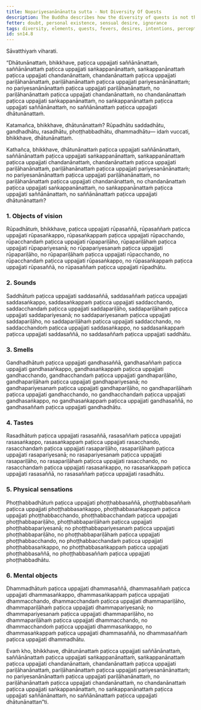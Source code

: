 ```yaml
---
title: Nopariyesanānānatta sutta - Not Diversity Of Quests
description: The Buddha describes how the diversity of quests is not the cause for the arising of diversity of fevers, desires, intentions, perceptions, and elements. Rather, dependent on the diversity of elements, there is arises a diversity of perceptions, intentions, desires, fevers, and quests.
fetter: doubt, personal existence, sensual desire, ignorance
tags: diversity, elements, quests, fevers, desires, intentions, perceptions, objects of vision, sounds, smells, tastes, physical sensations, mental objects, form element, sound element, odor element, taste element, touch element, six sense bases, sn, sn12-21, sn14
id: sn14.8
---
```


Sāvatthiyaṁ viharati.

“Dhātunānattaṁ, bhikkhave, paṭicca uppajjati saññānānattaṁ,
saññānānattaṁ paṭicca uppajjati saṅkappanānattaṁ,
saṅkappanānattaṁ paṭicca uppajjati chandanānattaṁ,
chandanānattaṁ paṭicca uppajjati pariḷāhanānattaṁ,
pariḷāhanānattaṁ paṭicca uppajjati pariyesanānānattaṁ;
no pariyesanānānattaṁ paṭicca uppajjati pariḷāhanānattaṁ,
no pariḷāhanānattaṁ paṭicca uppajjati chandanānattaṁ,
no chandanānattaṁ paṭicca uppajjati saṅkappanānattaṁ,
no saṅkappanānattaṁ paṭicca uppajjati saññānānattaṁ,
no saññānānattaṁ paṭicca uppajjati dhātunānattaṁ.

Katamañca, bhikkhave, dhātunānattaṁ? Rūpadhātu saddadhātu, gandhadhātu, rasadhātu, phoṭṭhabbadhātu, dhammadhātu— idaṁ vuccati, bhikkhave, dhātunānattaṁ.

Kathañca, bhikkhave, dhātunānattaṁ paṭicca uppajjati saññānānattaṁ,
saññānānattaṁ paṭicca uppajjati saṅkappanānattaṁ,
saṅkappanānattaṁ paṭicca uppajjati chandanānattaṁ,
chandanānattaṁ paṭicca uppajjati pariḷāhanānattaṁ,
pariḷāhanānattaṁ paṭicca uppajjati pariyesanānānattaṁ;
no pariyesanānānattaṁ paṭicca uppajjati pariḷāhanānattaṁ,
no pariḷāhanānattaṁ paṭicca uppajjati chandanānattaṁ,
no chandanānattaṁ paṭicca uppajjati saṅkappanānattaṁ,
no saṅkappanānattaṁ paṭicca uppajjati saññānānattaṁ,
no saññānānattaṁ paṭicca uppajjati dhātunānattaṁ?

### 1. Objects of vision

Rūpadhātuṁ, bhikkhave, paṭicca uppajjati rūpasaññā,
rūpasaññaṁ paṭicca uppajjati rūpasaṅkappo,
rūpasaṅkappaṁ paṭicca uppajjati rūpacchando,
rūpacchandaṁ paṭicca uppajjati rūpapariḷāho,
rūpapariḷāhaṁ paṭicca uppajjati rūpapariyesanā;
no rūpapariyesanaṁ paṭicca uppajjati rūpapariḷāho,
no rūpapariḷāhaṁ paṭicca uppajjati rūpacchando,
no rūpacchandaṁ paṭicca uppajjati rūpasaṅkappo,
no rūpasaṅkappaṁ paṭicca uppajjati rūpasaññā,
no rūpasaññaṁ paṭicca uppajjati rūpadhātu.

### 2. Sounds

Saddhātuṁ paṭicca uppajjati saddasaññā,
saddasaññaṁ paṭicca uppajjati saddasaṅkappo,
saddasaṅkappaṁ paṭicca uppajjati saddacchando,
saddacchandaṁ paṭicca uppajjati saddapariḷāho,
saddapariḷāhaṁ paṭicca uppajjati saddapariyesanā;
no saddapariyesanaṁ paṭicca uppajjati saddapariḷāho,
no saddapariḷāhaṁ paṭicca uppajjati saddacchando,
no saddacchandoṁ paṭicca uppajjati saddasaṅkappo,
no saddasaṅkappaṁ paṭicca uppajjati saddasaññā,
no saddasaññaṁ paṭicca uppajjati saddhātu.

### 3. Smells

Gandhadhātuṁ paṭicca uppajjati gandhasaññā,
gandhasaññaṁ paṭicca uppajjati gandhasaṅkappo,
gandhasaṅkappaṁ paṭicca uppajjati gandhacchando,
gandhacchandaṁ paṭicca uppajjati gandhapariḷāho,
gandhapariḷāhaṁ paṭicca uppajjati gandhapariyesanā;
no gandhapariyesanaṁ paṭicca uppajjati gandhapariḷāho,
no gandhapariḷāhaṁ paṭicca uppajjati gandhacchando,
no gandhacchandaṁ paṭicca uppajjati gandhasaṅkappo,
no gandhasaṅkappaṁ paṭicca uppajjati gandhasaññā,
no gandhasaññaṁ paṭicca uppajjati gandhadhātu.

### 4. Tastes

Rasadhātuṁ paṭicca uppajjati rasasaññā,
rasasaññaṁ paṭicca uppajjati rasasaṅkappo,
rasasaṅkappaṁ paṭicca uppajjati rasacchando,
rasacchandaṁ paṭicca uppajjati rasapariḷāho,
rasapariḷāhaṁ paṭicca uppajjati rasapariyesanā;
no rasapariyesanaṁ paṭicca uppajjati rasapariḷāho,
no rasapariḷāhaṁ paṭicca uppajjati rasacchando,
no rasacchandaṁ paṭicca uppajjati rasasaṅkappo,
no rasasaṅkappaṁ paṭicca uppajjati rasasaññā,
no rasasaññaṁ paṭicca uppajjati rasadhātu.

### 5. Physical sensations

Phoṭṭhabbadhātuṁ paṭicca uppajjati phoṭṭhabbasaññā,
phoṭṭhabbasaññaṁ paṭicca uppajjati phoṭṭhabbasaṅkappo,
phoṭṭhabbasaṅkappaṁ paṭicca uppajjati phoṭṭhabbacchando,
phoṭṭhabbacchandaṁ paṭicca uppajjati phoṭṭhabbapariḷāho,
phoṭṭhabbapariḷāhaṁ paṭicca uppajjati phoṭṭhabbapariyesanā;
no phoṭṭhabbapariyesanaṁ paṭicca uppajjati phoṭṭhabbapariḷāho,
no phoṭṭhabbapariḷāhaṁ paṭicca uppajjati phoṭṭhabbacchando,
no phoṭṭhabbacchandaṁ paṭicca uppajjati phoṭṭhabbasaṅkappo,
no phoṭṭhabbasaṅkappaṁ paṭicca uppajjati phoṭṭhabbasaññā,
no phoṭṭhabbasaññaṁ paṭicca uppajjati phoṭṭhabbadhātu.

### 6. Mental objects

Dhammadhātuṁ paṭicca uppajjati dhammasaññā,
dhammasaññaṁ paṭicca uppajjati dhammasaṅkappo,
dhammasaṅkappaṁ paṭicca uppajjati dhammacchando,
dhammacchandaṁ paṭicca uppajjati dhammapariḷāho,
dhammapariḷāhaṁ paṭicca uppajjati dhammapariyesanā;
no dhammapariyesanaṁ paṭicca uppajjati dhammapariḷāho,
no dhammapariḷāhaṁ paṭicca uppajjati dhammacchando,
no dhammacchandoṁ paṭicca uppajjati dhammasaṅkappo,
no dhammasaṅkappaṁ paṭicca uppajjati dhammasaññā,
no dhammasaññaṁ paṭicca uppajjati dhammadhātu.

Evaṁ kho, bhikkhave, dhātunānattaṁ paṭicca uppajjati saññānānattaṁ, saññānānattaṁ paṭicca uppajjati saṅkappanānattaṁ, saṅkappanānattaṁ paṭicca uppajjati chandanānattaṁ, chandanānattaṁ paṭicca uppajjati pariḷāhanānattaṁ, pariḷāhanānattaṁ paṭicca uppajjati pariyesanānānattaṁ; no pariyesanānānattaṁ paṭicca uppajjati pariḷāhanānattaṁ, no pariḷāhanānattaṁ paṭicca uppajjati chandanānattaṁ, no chandanānattaṁ paṭicca uppajjati saṅkappanānattaṁ, no saṅkappanānattaṁ paṭicca uppajjati saññānānattaṁ, no saññānānattaṁ paṭicca uppajjati dhātunānattan”ti.